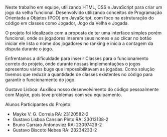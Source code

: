 Neste trabalho em equipe, utilizando HTML, CSS e JavaScript para criar um jogo da velha funcional. Desenvolvido utilizando conceitos de Programação Orientada a Objetos (POO) em JavaScript, com foco na estruturação do código em classes como Jogador, Jogo da Velha e Jogada.

O projeto foi idealizado com a proposta de ter uma interface simples porém funcional, onde os jogadores inserem seus nomes e ao clicar no botão iniciar ele lista o nome dos jogadores no ranking e inicia a contagem da disputa durante o jogo.

Enfrentamos a dificuldade para inserir Classes para o funcionamento correto do projeto, onde durante nossas implementações o jogos apresentou vários bugs que impossibilitavam as jogadas.
Como solução tivemos que reduzir a quantidade de classes existentes no código para garantir o funcionamento do jogo.

Gustavo Lisboa: Auxiliou nosso desenvolvimento do código pessoalmente com Mayke, pois teve problemas com seu equipamento.

Alunos Participantes do Projeto:
- Mayke V. G. Correia RA: 23120582-2
- Gustavo Lisboa Cansian Pinto RA: 23013138-2
- Bruno Carraro Antonoviez RA: 23097429-2
- Gustavo Biscoto Nebes RA: 23234233-2
